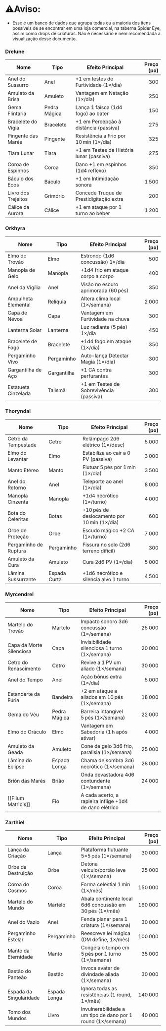 # ⚠️Aviso: 

- Esse é um banco de dados que agrupa todas ou a maioria dos itens possíveis de se encontrar em uma loja comercial, na taberna Spider Eye, assim como drops de criaturas. Não é necessário e nem recomendada a visualização desse documento.

### Drelune
| Nome                | Tipo         | Efeito Principal                         | Preço (po) |
| ------------------- | ------------ | ---------------------------------------- | ---------: |
| Anel do Sussurro    | Anel         | +1 em testes de Furtividade (1×/dia)     |        300 |
| Amuleto da Brisa    | Amuleto      | Vantagem em Natação (1×/dia)             |        250 |
| Gema Flintaria      | Pedra Mágica | Lança 1 faísca (1d4 fogo) ao bater       |        150 |
| Bracelete do Vigia  | Bracelete    | +1 em Percepção à distância (passiva)    |        275 |
| Pingente das Marés  | Pingente     | Resistência a Frio por 10 min (1×/dia)   |        325 |
| Tiara Lunar         | Tiara        | +1 em Testes de História lunar (passiva) |        275 |
| Coroa de Espinhos   | Coroa        | Dano +1 em espinhos (1d4 reflexo)        |        350 |
| Báculo dos Ecos     | Báculo       | +1 em Intimidação sonora                 |      1 500 |
| Livro dos Trejeitos | Grimório     | Concede Truque de Prestidigitação extra  |        200 |
| Cálice da Aurora    | Cálice       | +1 em ataque por 1 turno ao beber        |      1 200 |
### Orkhyra
| Nome                | Tipo        | Efeito Principal                        | Preço (po) |
| ------------------- | ----------- | --------------------------------------- | ---------: |
| Elmo do Trovão      | Elmo        | Estrondo (1d6 concussão) 1×/dia         |        500 |
| Manopla de Gelo     | Manopla     | +1d4 frio em ataque corpo a corpo       |        400 |
| Anel da Vigília     | Anel        | Visão no escuro aprimorada (60 pés)     |        350 |
| Ampulheta Elemental | Relíquia    | Altera clima local (1×/semana)          |      2 000 |
| Capa de Névoa       | Capa        | Vantagem em Furtividade na chuva        |        300 |
| Lanterna Solar      | Lanterna    | Luz radiante (5 pés) 1×/dia             |        450 |
| Bracelete de Fogo   | Bracelete   | +1d4 fogo em ataque (1×/dia)            |        350 |
| Pergaminho Vivo     | Pergaminho  | Auto-lança Detectar Magia (1×/dia)      |        300 |
| Gargantilha de Aço  | Gargantilha | +1 CA contra perfurantes                |        300 |
| Estatueta Cinzelada | Talismã     | +1 em Testes de Sobrevivência (passiva) |        300 |
### Thoryndal
| Nome                  | Tipo         | Efeito Principal                                        | Preço (po) |
| --------------------- | ------------ | ------------------------------------------------------- | ---------: |
| Cetro da Tempestade   | Cetro        | Relâmpago 2d6 elétrico (1×/desc)                        |      5 000 |
| Elmo do Levantar      | Elmo         | Estabiliza ao cair a 0 PV (passiva)                     |      3 000 |
| Manto Etéreo          | Manto        | Flutuar 5 pés por 1 min (1×/dia)                        |      3 500 |
| Anel do Retorno       | Anel         | Teleporte ao anel (1×/dia)                              |      8 000 |
| Manopla Cinzenta      | Manopla      | +1d4 necrótico (1×/turno)                               |      4 000 |
| Bota do Celeritas     | Botas        | +10 pés de deslocamento por 10 min (1×/dia)             |        600 |
| Orbe de Proteção      | Orbe         | Escudo mágico +2 CA (1×/turno)                          |      7 000 |
| Pergaminho de Ruptura | Pergaminho   | Fissura no solo (2d6 terreno difícil)                   |        300 |
| Amuleto da Cura       | Amuleto      | Cura 2d6 PV (1×/dia)                                    |      5 000 |
| Lâmina Sussurrante    | Espada Curta | +1d6 necrótico e silencia alvo 1 turno                  |      4 500 |

### Myrcendrel
| Nome                     | Tipo         | Efeito Principal                                        | Preço (po) |
| ------------------------ | ------------ | ------------------------------------------------------- | ---------: |
| Martelo do Trovão        | Martelo      | Impacto sonoro 3d6 concussão (1×/semana)                |     25 000 |
| Capa da Morte Silenciosa | Capa         | Invisibilidade silenciosa 1 turno (1×/semana)           |     20 000 |
| Cetro do Renascimento    | Cetro        | Revive a 1 PV um aliado (1×/semana)                     |     30 000 |
| Anel do Tempo            | Anel         | Ação bônus extra (1×/dia)                               |      5 000 |
| Estandarte da Fúria      | Bandeira     | +2 em ataque a aliados em 10 pés (1×/semana)            |     18 000 |
| Gema do Véu              | Pedra Mágica | Barreira intangível 5 pés (1×/semana)                   |     22 000 |
| Elmo do Oráculo          | Elmo         | Vantagem em Sabedoria (1 h após ativar)                 |      4 000 |
| Amuleto da Geada         | Amuleto      | Cone de gelo 3d6 frio, paralisia (1×/semana)            |     25 000 |
| Lâmina do Eclipse        | Espada Longa | Chama de sombra 3d6 necrótico (1×/semana)               |     28 000 |
| Brión das Marés          | Brião        | Onda devastadora 4d6 contundente (1×/semana)            |     24 000 |
| [[Filum Matricis]]       | Fio          | A cada acerto, a rapieira inflige +1d4 de dano elétrico |            |
### Zarthiel
| Nome                    | Tipo         | Efeito Principal                                            | Preço (po) |
| ----------------------- | ------------ | ----------------------------------------------------------- | ---------: |
| Lança da Criação        | Lança        | Plataforma flutuante 5×5 pés (1×/semana)                    |     30 000 |
| Orbe da Destruição      | Orbe         | Detona veículo/portão leve (1×/semana)                      |     25 000 |
| Coroa do Cosmos         | Coroa        | Forma celestial 1 min (1×/mês)                              |    150 000 |
| Martelo do Mundo        | Martelo      | Abala continente local 6d6 concussão em 30 pés (1×/mês)     |    160 000 |
| Anel do Vazio           | Anel         | Fenda planar para 1 criatura (1×/semana)                    |     30 000 |
| Pergaminho Estelar      | Pergaminho   | Reescreve lei mágica (DM define, 1×/mês)                    |    100 000 |
| Manto da Eternidade     | Manto        | Congela o tempo em 5 pés por 1 turno (1×/semana)            |     35 000 |
| Bastão do Panteão       | Bastão       | Invoca avatar de divindade aliada (1×/semana)               |     30 000 |
| Espada da Singularidade | Espada Longa | Ignora todas as resistências (1 round, 1×/mês)              |    140 000 |
| Tomo dos Mundos         | Livro        | Invulnerabilidade a um tipo de dano por 1 round (1×/semana) |     40 000 |